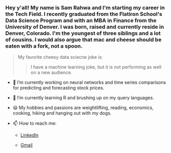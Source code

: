 ### Hey y'all! My name is Sam Rahwa and I'm starting my career in the Tech Field. I recently graduated from the Flatiron School's Data Science Program and with an MBA in Finance from the University of Denver. I was born, raised and currently reside in Denver, Colorado. I'm the youngest of three siblings and a lot of cousins. I would also argue that mac and cheese should be eaten with a fork, not a spoon.

> My favorite cheesy data sciecne joke is: 
>> I have a machine learning joke, but it is not performing as well on a new audience.

- 🔭 I’m currently working on neural networks and time series comparisons for predicting and forecasting stock prices. 
- 🌱 I’m currently learning R and brushing up on my query languages.
- :smiley: My hobbies and passions are weightlifting, reading, economics, cooking, hiking and hanging out with my dogs. 
- 📫 How to reach me: 

  - [LinkedIn](https://www.linkedin.com/in/samuelrahwa)

  - [Gmail](samuelaaronrahwa@gmail.com)
